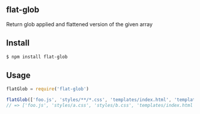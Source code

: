## flat-glob

Return glob applied and flattened version of the given array

## Install

```bash
$ npm install flat-glob
```

## Usage

```js
flatGlob = require('flat-glob')

flatGlob(['foo.js', 'styles/**/*.css', 'templates/index.html', 'templates/**/*.html'])
// => ['foo.js', 'styles/a.css', 'styles/b.css', 'templates/index.html', 'templates/foo.html', 'templates/bar.html']
```
